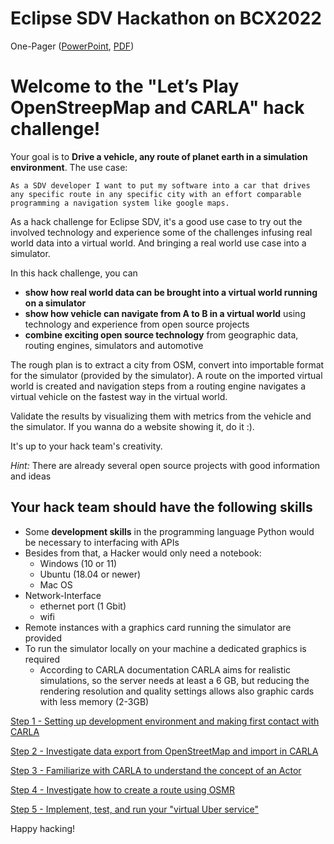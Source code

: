 # Eclipse SDV Hackathon on BCX2022

One-Pager ([PowerPoint](./assets/osm_carla_onepager_v1.pptx), [PDF](./assets/osm_carla_onepager_v1.pdf))

# Welcome to the "Let’s Play OpenStreepMap and CARLA" hack challenge!

Your goal is to **Drive a vehicle, any route of planet earth in a simulation environment**. The use case:

`As a SDV developer I want to put my software into a car that drives any specific route in any specific city with an effort comparable programming a navigation system like google maps.`

As a hack challenge for Eclipse SDV, it's a good use case to try out the involved technology and experience some of the challenges infusing real world data into a virtual world. And bringing a real world use case into a simulator.

In this hack challenge, you can

- **show how real world data can be brought into a virtual world running on a simulator**
- **show how vehicle can navigate from A to B in a virtual world** using technology and experience from open source projects
- **combine exciting open source technology** from geographic data, routing engines, simulators and automotive

The rough plan is to extract a city from OSM, convert into importable format for the simulator (provided by the simulator). A route on the imported virtual world is created and navigation steps from a routing engine navigates a virtual vehicle on the fastest way in the virtual world.

Validate the results by visualizing them with metrics from the vehicle and the simulator. If you wanna do a website showing it, do it :).

It's up to your hack team's creativity.

*Hint:* There are already several open source projects with good information and ideas

## Your hack team should have the following skills


- Some **development skills** in the programming language Python would be necessary to interfacing with APIs
- Besides from that, a Hacker would only need a notebook:
  - Windows (10 or 11)
  - Ubuntu (18.04 or newer)
  - Mac OS
- Network-Interface
  - ethernet port (1 Gbit)
  - wifi
- Remote instances with a graphics card running the simulator are provided
- To run the simulator locally on your machine a dedicated graphics is required
  - According to CARLA documentation CARLA aims for realistic simulations, so the server needs at least a 6 GB, but reducing the rendering resolution and quality settings allows also graphic cards with less memory (2-3GB)


[Step 1 - Setting up development environment and making first contact with CARLA](./docs/step-1-first-contact.md)

[Step 2 - Investigate data export from OpenStreetMap and import in CARLA](./docs/step-2-oh-my-osm.md)

[Step 3 - Familiarize with CARLA to understand the concept of an Actor](./docs/step-3-carla-rize.md)

[Step 4 - Investigate how to create a route using OSMR](./docs/step-4-navigate-me.md)

[Step 5 - Implement, test, and run your "virtual Uber service"](./docs/step-5-hey-uber.md)

Happy hacking!
